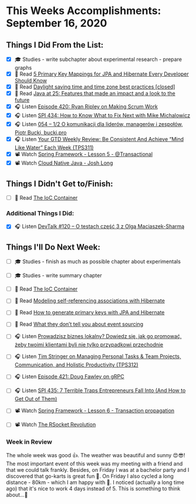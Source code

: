 # This Weeks Accomplishments: September 16, 2020

## Things I Did From the List:

- [x] 🎓 Studies - write subchapter about experimental research - prepare graphs
- [x] 📗 Read [5 Primary Key Mappings for JPA and Hibernate Every Developer Should Know](https://thorben-janssen.com/primary-key-mappings-jpa-hibernate/)
- [x] 📗 Read [Daylight saving time and time zone best practices [closed]](https://stackoverflow.com/questions/2532729/daylight-saving-time-and-time-zone-best-practices)
- [x] 📗 Read [Java at 25: Features that made an impact and a look to the future](https://stackoverflow.blog/2020/07/30/java-at-25-features-that-made-an-impact-and-a-look-to-the-future/)
- [x] 🎧 Listen [Episode 420: Ryan Ripley on Making Scrum Work](https://www.se-radio.net/2020/08/episode-420-ryan-ripley-on-making-scrum-work/)
- [x] 🎧 Listen [SPI 434: How to Know What to Fix Next with Mike Michalowicz](https://www.smartpassiveincome.com/podcasts/know-fix-next-mike-michalowicz/)
- [x] 🎧 Listen [054 – 1/2 O komunikacji dla liderów, managerów i zespołów, Piotr Bucki, bucki.pro](https://piotrbucki.pl/054)
- [x] 🎧 Listen [Your GTD Weekly Review: Be Consistent And Achieve “Mind Like Water” Each Week (TPS311)](https://www.asianefficiency.com/podcast/311-weekly-review/)
- [x] 📽️ Watch [Spring Framework - Lesson 5 - @Transactional](https://youtu.be/HiiS0NVwnLg?list=PLEocw3gLFc8Vli5p6rWHnNcYxFRbaIfIJ)
- [x] 📽️ Watch [Cloud Native Java - Josh Long](https://youtu.be/5q8B6lYhFvE)

## Things I Didn't Get to/Finish:

- [ ] 📗 Read [The IoC Container](https://docs.spring.io/spring/docs/current/spring-framework-reference/core.html#beans)

### Additional Things I Did:

- [x] 🎧 Listen [DevTalk #120 – O testach część 3 z Olgą Maciaszek-Sharmą](https://devstyle.pl/2020/08/10/devtalk-120-o-testach-czesc-3-z-olga-maciaszek-sharma/)

## Things I'll Do Next Week:

- [ ] 🎓 Studies - finish as much as possible chapter about experimentals
- [ ] 🎓 Studies - write summary chapter
- [ ] 📗 Read [The IoC Container](https://docs.spring.io/spring/docs/current/spring-framework-reference/core.html#beans)
- [ ] 📗 Read [Modeling self-referencing associations with Hibernate](https://thorben-janssen.com/self-referencing-associations/)
- [ ] 📗 Read [How to generate primary keys with JPA and Hibernate](https://thorben-janssen.com/jpa-generate-primary-keys/)
- [ ] 📗 Read [What they don’t tell you about event sourcing](https://medium.com/@hugo.oliveira.rocha/what-they-dont-tell-you-about-event-sourcing-6afc23c69e9a)
- [ ] 🎧 Listen [Prowadzisz biznes lokalny? Dowiedz się, jak go promować, żeby twoimi klientami byli nie tylko przypadkowi przechodnie](https://malawielkafirma.pl/jak-promowac-biznes-lokalny/)
- [ ] 🎧 Listen [Tim Stringer on Managing Personal Tasks & Team Projects, Communication, and Holistic Productivity (TPS312)](https://www.asianefficiency.com/podcast/312-tim-stringer/)
- [ ] 🎧 Listen [Episode 421: Doug Fawley on gRPC](https://www.se-radio.net/2020/08/episode-421-doug-fawley-on-grpc/)
- [ ] 🎧 Listen [SPI 435: 7 Terrible Traps Entrepreneurs Fall Into (And How to Get Out of Them)](https://www.smartpassiveincome.com/podcasts/7-terrible-traps-entrepreneurs/)
- [ ] 📽️ Watch [Spring Framework - Lesson 6 - Transaction propagation](https://youtu.be/O9vrhKlGZbE?list=PLEocw3gLFc8Vli5p6rWHnNcYxFRbaIfIJ)
- [ ] 📽️ Watch [The RSocket Revolution](https://youtu.be/ipVfRdl5SP0)


### Week in Review
The whole week was good 👍. The weather was beautiful and sunny 😍😎! The most important event of this week was my meeting with a friend and that we could talk frankly. Besides, on Friday I was at a bachelor party and I discovered that go-karts is great fun 👊. On Friday I also cycled a long distance - 80km - which I am happy with 🙂. I noticed (actually a long time ago) that it's nice to work 4 days instead of 5. This is something to think about...🤫

